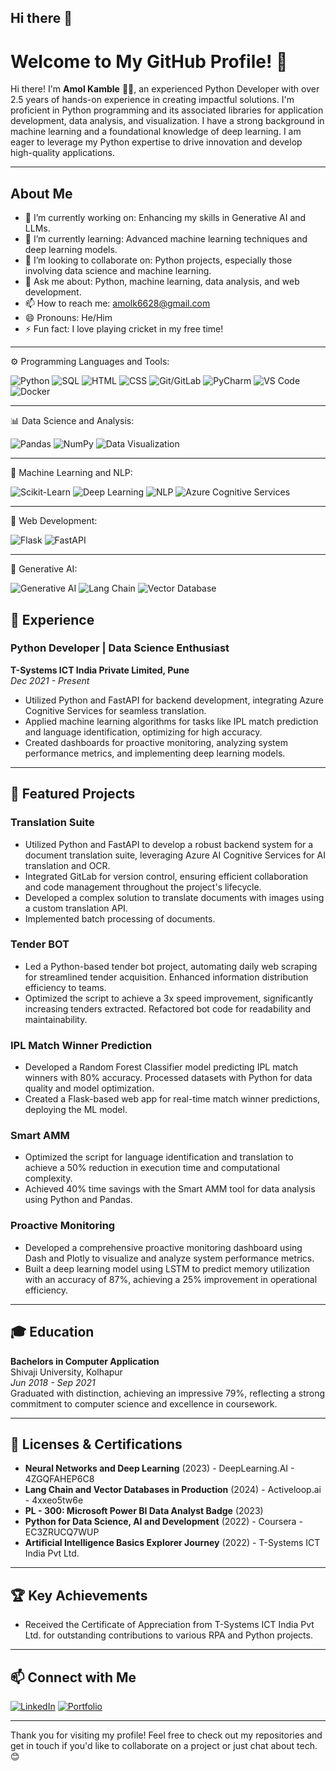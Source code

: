 ## Hi there 👋

# Welcome to My GitHub Profile! 👋

Hi there! I'm **Amol Kamble** 👨‍💻, an experienced Python Developer with over 2.5 years of hands-on experience in creating impactful solutions. I'm proficient in Python programming and its associated libraries for application development, data analysis, and visualization. I have a strong background in machine learning and a foundational knowledge of deep learning. I am eager to leverage my Python expertise to drive innovation and develop high-quality applications.

---

## About Me

- 🔭 I’m currently working on: Enhancing my skills in Generative AI and LLMs.
- 🌱 I’m currently learning: Advanced machine learning techniques and deep learning models.
- 👯 I’m looking to collaborate on: Python projects, especially those involving data science and machine learning.
- 💬 Ask me about: Python, machine learning, data analysis, and web development.
- 📫 How to reach me: [amolk6628@gmail.com](mailto:amolk6628@gmail.com)
- 😄 Pronouns: He/Him
- ⚡ Fun fact: I love playing cricket in my free time!

---

⚙️ Programming Languages and Tools:  

![Python](https://img.shields.io/badge/-Python-05122A?style=flat&logo=python) 
![SQL](https://img.shields.io/badge/-SQL-05122A?style=flat&logo=sql) 
![HTML](https://img.shields.io/badge/-HTML-05122A?style=flat&logo=html5) 
![CSS](https://img.shields.io/badge/-CSS-05122A?style=flat&logo=css3) 
![Git/GitLab](https://img.shields.io/badge/-Git/GitLab-05122A?style=flat&logo=git) 
![PyCharm](https://img.shields.io/badge/-PyCharm-05122A?style=flat&logo=pycharm) 
![VS Code](https://img.shields.io/badge/-VS%20Code-05122A?style=flat&logo=visual-studio-code) 
![Docker](https://img.shields.io/badge/-Docker-05122A?style=flat&logo=docker)

---

📊 Data Science and Analysis:

![Pandas](https://img.shields.io/badge/-Pandas-05122A?style=flat&logo=pandas)
![NumPy](https://img.shields.io/badge/-NumPy-05122A?style=flat&logo=numpy)
![Data Visualization](https://img.shields.io/badge/-Data%20Visualization-05122A?style=flat)

---

🤖 Machine Learning and NLP:

![Scikit-Learn](https://img.shields.io/badge/-Scikit%20Learn-05122A?style=flat&logo=scikit-learn)
![Deep Learning](https://img.shields.io/badge/-Deep%20Learning-05122A?style=flat&logo=tensorflow)
![NLP](https://img.shields.io/badge/-NLP-05122A?style=flat&logo=nlp)
![Azure Cognitive Services](https://img.shields.io/badge/-Azure%20Cognitive%20Services-05122A?style=flat&logo=microsoft)

---

🚀 Web Development:

![Flask](https://img.shields.io/badge/-Flask-05122A?style=flat&logo=flask)
![FastAPI](https://img.shields.io/badge/-FastAPI-05122A?style=flat&logo=fastapi)

---

🧠 Generative AI:

![Generative AI](https://img.shields.io/badge/-Generative%20AI-05122A?style=flat)
![Lang Chain](https://img.shields.io/badge/-Lang%20Chain-05122A?style=flat)
![Vector Database](https://img.shields.io/badge/-Vector%20Database-05122A?style=flat)


## 💼 Experience

### Python Developer | Data Science Enthusiast
**T-Systems ICT India Private Limited, Pune**  
*Dec 2021 - Present*

- Utilized Python and FastAPI for backend development, integrating Azure Cognitive Services for seamless translation.
- Applied machine learning algorithms for tasks like IPL match prediction and language identification, optimizing for high accuracy.
- Created dashboards for proactive monitoring, analyzing system performance metrics, and implementing deep learning models.

---
## 🌟 Featured Projects

### Translation Suite
- Utilized Python and FastAPI to develop a robust backend system for a document translation suite, leveraging Azure AI Cognitive Services for AI translation and OCR.
- Integrated GitLab for version control, ensuring efficient collaboration and code management throughout the project's lifecycle.
- Developed a complex solution to translate documents with images using a custom translation API.
- Implemented batch processing of documents.

### Tender BOT
- Led a Python-based tender bot project, automating daily web scraping for streamlined tender acquisition. Enhanced information distribution efficiency to teams.
- Optimized the script to achieve a 3x speed improvement, significantly increasing tenders extracted. Refactored bot code for readability and maintainability.

### IPL Match Winner Prediction
- Developed a Random Forest Classifier model predicting IPL match winners with 80% accuracy. Processed datasets with Python for data quality and model optimization.
- Created a Flask-based web app for real-time match winner predictions, deploying the ML model.

### Smart AMM
- Optimized the script for language identification and translation to achieve a 50% reduction in execution time and computational complexity.
- Achieved 40% time savings with the Smart AMM tool for data analysis using Python and Pandas.

### Proactive Monitoring
- Developed a comprehensive proactive monitoring dashboard using Dash and Plotly to visualize and analyze system performance metrics.
- Built a deep learning model using LSTM to predict memory utilization with an accuracy of 87%, achieving a 25% improvement in operational efficiency.
---

## 🎓 Education

**Bachelors in Computer Application**  
Shivaji University, Kolhapur  
*Jun 2018 - Sep 2021*  
Graduated with distinction, achieving an impressive 79%, reflecting a strong commitment to computer science and excellence in coursework.

---

## 📜 Licenses & Certifications

- **Neural Networks and Deep Learning** (2023) - DeepLearning.AI - 4ZGQFAHEP6C8
- **Lang Chain and Vector Databases in Production** (2024) - Activeloop.ai - 4xxeo5tw6e
- **PL - 300: Microsoft Power BI Data Analyst Badge** (2023)
- **Python for Data Science, AI and Development** (2022) - Coursera - EC3ZRUCQ7WUP
- **Artificial Intelligence Basics Explorer Journey** (2022) - T-Systems ICT India Pvt Ltd.

---

## 🏆 Key Achievements

- Received the Certificate of Appreciation from T-Systems ICT India Pvt Ltd. for outstanding contributions to various RPA and Python projects.

---

## 📫 Connect with Me

[![LinkedIn](https://img.shields.io/badge/-LinkedIn-0077B5?style=flat&logo=linkedin&logoColor=white)](https://www.linkedin.com/in/amol-kamble-1897b6227/)
[![Portfolio](https://img.shields.io/badge/-Portfolio-000000?style=flat&logo=website&logoColor=white)](https://amolkamble-45.github.io/Amol_resume.github.io/)

---
Thank you for visiting my profile! Feel free to check out my repositories and get in touch if you'd like to collaborate on a project or just chat about tech. 😊

